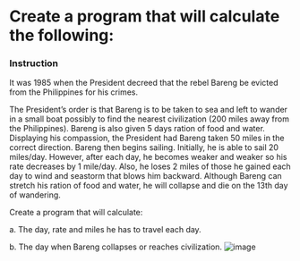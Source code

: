 # Create a program that will calculate the following:

### Instruction
It was 1985 when the President decreed that the rebel Bareng be evicted from the Philippines for his crimes. 

The President’s order is that Bareng is to be taken to sea and left to wander in a small boat possibly to find the nearest civilization (200 miles away from the Philippines). Bareng is also given 5 days ration of food and water. Displaying his compassion, the President had Bareng taken 50 miles in the correct direction. Bareng then begins sailing. Initially, he is able to sail 20 miles/day. However, after each day, he becomes weaker and weaker so his rate decreases by 1 mile/day. Also, he loses 2 miles of those he gained each day to wind and seastorm that blows him backward. Although Bareng can stretch his ration of food and water, he will collapse and die on the 13th day of wandering.

Create a program that will calculate:

a. The day, rate and miles he has to travel each day.

b. The day when Bareng collapses or reaches civilization.
![image](https://user-images.githubusercontent.com/121591269/222881408-7c80b27c-f89f-4c11-91a5-e56655f6c6a8.png)
